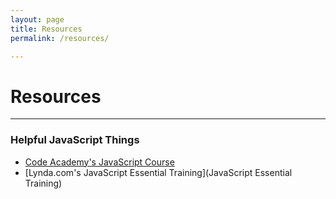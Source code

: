 ```yaml
---
layout: page
title: Resources
permalink: /resources/

---
```


# Resources

<!-- <br> -->
<hr>


### <span class="underlined">Helpful JavaScript Things</span>

+ [Code Academy's JavaScript Course](https://www.codecademy.com/learn/javascript) 
+ [Lynda.com's JavaScript Essential Training](JavaScript Essential Training)